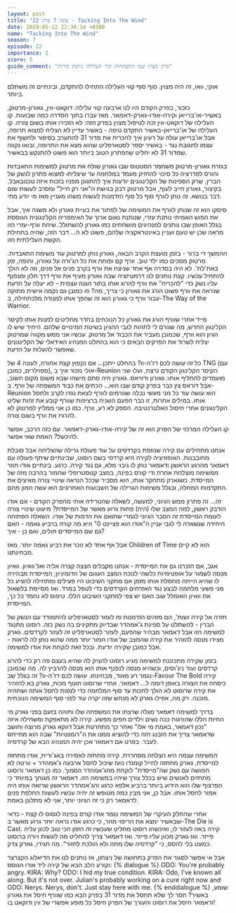 ```yaml
---
layout: post
title: "עונה 7 פרק 22 - Tacking Into The Wind"
date: 2019-05-12 22:34:14 +0300
name: "Tacking Into The Wind"
season: 7
episode: 22
importance: 2
score: 5
guide_comment: "פרק מצוין שבו התפתחות קווי העלילה נותנת פירות"
---
```

אוקי, וואו, זה היה מצוין. סוף סוף קווי העלילה התחילו להתקדם, ובינתיים זה משתלם ביותר.

כזכור, בפרק הקודם היו לנו ארבעה קווי עלילה: דוקאט-ווין, גאורון-מרטוק, באשיר-או'ברייאן וקירה-אודו-גארק-דאמאר. מאז עברו בתוך הסדרה כמה שבועות. קו העלילה של דוקאט-ווין זכה לטיפול מצוין בפרק הזה: לא הזכירו אותו בשום צורה. קו העלילה של או'ברייאן-באשיר התקדם טיפה - באשיר עדיין לא הצליח למצוא תרופה, אבל או'ברייאן עולה על רעיון איך להכריח את מדור 31 להתערב בסיפור ולחשוף את עצמו לתגובת נגד - באשיר יספר לסטארפליט שהוא מצא את התרופה, ובואו נקווה שמדור 31 לא יחליט שהפתרון הטוב ביותר הוא פשוט להתנקש בבאשיר.

בגזרת גאורון-מרטוק משתמר הסטטוס שבו גאורון שולח את מרטוק למשימות התאבדות והורס לפדרציה כל סיכוי להחזיק מעמד במלחמה עד שיצליחו למצוא פתרון לנשק של הברין, שרק הספינות של הקלינגונים יודעות איך להתגונן מפניו בזכות איזה טכנובאבל. בקיצור, גאורון חייב לעוף, אבל מרטוק דבק בגישת ה"אני רק חייל" ומסרב לעשות שום דבר בנושא. זה נותן לוורף סוף כל סוף הזדמנות לעשות משהו מעניין מאז מי יודע מתי.

סיסקו הוא זה שנותן לוורף את המשימה של לפתור את בעיית גאורון ולא משנה איך, אבל את הפוש האמיתי נותנת עזרי, שנותנת נאום ארוך על האימפריה הקלינגונית הגוססת בגלל האופן שבו נותנים למנהיגים מושחתים כמו גאורון להשתולל. שיחת וורף-עזרי הזו מראה שכן יש טעם ועניין באינטראקציה שלהם, פשוט לא ה... דבר הזה, שהיה בתחילת הקשת העלילתית הזו.

ההמשך די ברור - בזמן מועצת הקרב הבאה, גאורון נותן למרטוק עוד משימת התאבדות. מרטוק מסכים כמו ילד טוב. וורף קם ופותח את כל הג'ורה על גאורון, והופה, זמן באת'לת'. לא היה בסדרה אף אחד שניצח את וורף בקרב פנים אל פנים, וזה לא הולך להתחיל עכשיו. קצת נותנים לנו דרמטיזציה שבה גאורון מעיף את וורף דרך חלון ומנפנף עליו נשק כדי "להכריח" את וורף להרוג אותו בתור הגנה עצמית - לא יעלה על הדעת שנראה את וורף פשוט הורג את גאורון כי צריך, מה? וזו כמובן גם נקמה אישית מתוקה עבור וורף כי גאורון הוא זה שהפך אותו למנודה מלכתחילה, ב-The Way of the Warrior.

מייד אחרי שוורף הורג את גאורון כל הנוכחים בחדר מחליטים למנות אותו לקיסר הקלינגון החדש, מה שגורם לי לתהות לגבי ההגיון בשיטת המינויים שלהם. היחיד שיש לו הגיון הוא וורף, שכמובן מעביר את הכבוד אל מרטוק. עכשיו אני ממש מקווה שמרטוק יצליח לשרוד את הפרקים הבאים כי הוא בהחלט המנהיג האידאלי של הקלינגונים שאפשר להעלות על הדעת.

כל זה עושה לכם דז'ה-וו? בהחלט ייתכן... אם נקפוץ קצת אחורה, לעונה 4 של TNG (עם ספוילרים, כמובן), אולי נזכור איך ב-Reunion הקיסר הקלינגון הקודם נרצח, ועלו שני מועמדים להחליף אותו: גאורון ודוראס. גאורון היה סתם מישהו שבא משום מקום חשוב, אבל דוראס צץ כבר בפרק קודם שבו הוא... הכתים את כבוד המשפחה של וורף. ב-Reunion הוא עושה עוד כל מני מעשי נבלה שגורמים לוורף לצאת נגדו לקרב ולחסל אותו. במילים אחרות, זו כבר הפעם השניה ברציפות שוורף קובע את זהות שליט הקלינגונים אחרי חיסול האלטרנטיבה. הספק לא רע, וורף. כמו כן אני ממליץ למרטוק לא להרגיז את וורף בשום צורה.

קו העלילה המרכזי של הפרק הוא זה של קירה-אודו-גארק-דאמאר. עם כזה הרכב, אפשר להיכשל? האמת שאי אפשר. 

אנחנו מתחילים עם קירה שנוזפת בקרדסים על עוד פעולת גרילה שהצליחה אבל סובלת מחובבנות. האופוזיציה לקירה היא קרדסי בשם רוסוט, שבינתיים שיתף פעולה עם דאמאר מהרגע הראשון ודאמאר נותן לו גיבוי מלא, גם נגד קירה. כרגע. בינתיים אודו חוזר ממשימה מוצלחת אחרת ודי קורס בפינה, במצב קטסטרופלי שחמור בהרבה מזה של המייסדת. כשגארק מתחקר אותו, הוא מסביר שככל הנראה שינויי צורה מאיצים את התקדמות המחלה, ובגלל משימות הגרילה של השבועות האחרונים הוא עשה המון מהם. 

זה... זה פתרון ממש הגיוני, למעשה, לשאלה שהטרידה אותי מהפרק הקודם - אם אודו הודבק ראשון, למה המצב שלו (היה) פחות גרוע מאשר של המייסדת? מיעוט שינויי צורה לעומת המייסדת זה הסבר הגיוני לגמרי שתואם את הדמות של אודו. השאלה הפתוחה היחידה שנשארה לי לגבי עניין ה"אודו הוא פציינט 0" היא מה קורה ברביע גאמה - האם גם שם המייסדים חולים, ואם כן - איך?

אבל אף אחד לא זוכר את רביע גאמה יותר. מאז Children of Time הוא לא קיים מבחינתנו.

אגב, אם הזכרנו גם את המייסדת - אנחנו מקבלים הצצה קצרה אליה ואל וואיון. וואיון מנסה לשמור על אופטימיות כלשהי לנוכח המצב העגום של הדומיניון; המייסדת מבהירה לו שהיא הייתה מחסלת אותו מזמן אם מתקני השיבוט היו פעילים ומתחילה להציע כל מני פשעי מלחמה לבצע נגד האזרחים הקרדסים כדי לטפל במרד. ואז מסיימת בלשאול את וואיון האומלל שוב האם יש צפי למתקני השיבוט הללו. טיפוס לא נחמד כל כך, המייסדת.

חזרה אל קירה ושות', הם מזהים הזדמנות פז לעזור לסטארפליט להתמודד עם הנשק של הברין - להשתלט על ספינת ג'אמהדר שבדיוק מתקינים בה נשק כזה. רוסוט מתנגד למשימה הזו אבל דאמאר מבהיר שהפעם, לעזור לסטארפליט זה לעזור לקרדסים. גארק מצידו מנסה להזהיר את קירה שהמצב של אודו חמור יותר ממה שהוא נותן לה לראות - אבל כמובן שקירה יודעת. ובכל זאת לוקחת את אודו למשימה.

בזמן שקירה מתכוננת למשימה מגיע רוסוט להציק לה שהיא בעצם פה רק כדי להרוג קרדסים ועוד ניג'וסים, וכשהיא מנסה לנפנף אותו הוא מנסה להרביץ לה. מה שכמובן נגמר רע מאוד, מבחינתו. עושה לכם דז'ה-וו? זה בגלל שב-Favour The Bold קירה כיסחה את הצורה באופן דומה ל... דאמאר. אחרי שרוסוט חוטף מכות, גארק בא להזהיר את קירה שרוסוט לא הולך לחכות עד סוף המלחמה כדי לנסות לחסל אותה ושתהיה מוכנה. רק מה, אפילו גארק לא מנחש שזה יקרה עוד לפני סוף המשימה הנוכחית.

בדרך למשימה דאמאר מגלה שרצחו את המשפחה שלו ותוהה בזעם בפני גארק מי החיות הללו שהורגות ככה נשים וילדים חפים מפשע. קירה לא מתאפקת ומשחילה איזה "נכון דאמאר, באמת מי אלו" ואחר כך מתחרטת אבל דווקא גארק מרוצה וחושב שדאמאר צריך את הזבנג הזה כדי להוציא ממנו את ה"רומנטיות" שבה הוא מתייחס לעבר. בפרט אם דאמאר אכן יהיה המנהיג הבא של קרדסיה.

המשימה עצמה היא הצלחה מסחררת. קירה מתחזה לאסירה באג'ורית, אודו מתחזה למייסדת, גארק מתחזה לחייל קומנדו נועז שיכול לחסל ארבעה ג'אמהדר + וורטה לא חמושה עם נשק שה"מייסדת" לוקחת מהג'אמהדר הסמוך. כמו כן דאמאר ורוסוט מתחזים לאנשים שיש בכלל צורך שיהיו במשימה הזו. דאמאר זה מגוחך במיוחד כי הפרצוף שלו הוא הידוע ביותר ברביע אלפא כרגע והג'אמהדר הראשון שרואה אותו היה אמור לחסל אותו. אבל כן, אני מבין כמה מטופש זה יהיה עכשיו לעשות החלפת פנים לדאמאר רק כי זה הגיוני יותר, אני לא מתלונן באמת.

אחרי שהחלק העיקרי של המשימה נגמר אודו קורס בפינה לגסוס לו קצת - כדאי שבאשיר ימצא את הריפוי מהר, כי כרגע אודו נראה יותר גרוע מאשר ב-The Die is Cast. קירה באה לעזור לו, ואיכשהו רוסוט מחליט שעכשיו זה הזמן הכי טוב לכוון עליה פייזר. ואז גארק מכוון עליו פייזר. ואז דאמאר צריך להחליט מה לעשות ויורה ברוסוט כמעט בלי להסס, כי "קרדסיה שלו מתה ולא הולכת לחזור". מה תגידו, גארק צדק.

אבל אי אפשר לסגור את הפרק בתחושה של ניצחון, אז נותנים לנו את הדיאלוג הקצרצר וקורע הלב הבא של קירה ליד אודו הגוסס:
{% dialogue %}
ODO: You're probably angry. 
KIRA: Why? 
ODO: I hid my true condition. 
KIRA: Odo, I've known all along. But it's not over. Julian's probably working on a cure right now and 
ODO: Nerys. Nerys, don't. Just stay here with me.
{% enddialogue %}
שומע, באשיר? חסר לך שלא תחסל את מדור 31 בפרק הבא כמו שוורף חיסל את גאורון ודאמאר חיסל את רוסוט והעורך של הפרק חיסל כל מופע אפשרי של ווין ודוקאט בו!
